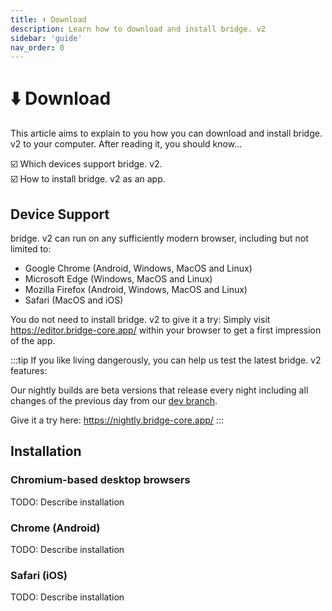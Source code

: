 ```yaml
---
title: ⬇️ Download
description: Learn how to download and install bridge. v2
sidebar: 'guide'
nav_order: 0
---
```


# ⬇️ Download

This article aims to explain to you how you can download and install bridge. v2 to your computer.
After reading it, you should know...

:ballot_box_with_check: Which devices support bridge. v2.<br/>
:ballot_box_with_check: How to install bridge. v2 as an app.<br/>

## Device Support

bridge. v2 can run on any sufficiently modern browser, including but not limited to:

-   Google Chrome (Android, Windows, MacOS and Linux)
-   Microsoft Edge (Windows, MacOS and Linux)
-   Mozilla Firefox (Android, Windows, MacOS and Linux)
-   Safari (MacOS and iOS)

You do not need to install bridge. v2 to give it a try: Simply visit https://editor.bridge-core.app/ within your browser to get a first impression of the app.

:::tip
If you like living dangerously, you can help us test the latest bridge. v2 features:

Our nightly builds are beta versions that release every night including all changes of the previous day from our [dev branch](https://github.com/bridge-core/editor/tree/dev).

Give it a try here: https://nightly.bridge-core.app/
:::

## Installation

### Chromium-based desktop browsers

TODO: Describe installation

### Chrome (Android)

TODO: Describe installation

### Safari (iOS)

TODO: Describe installation
